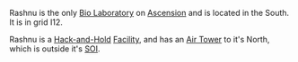 Rashnu is the only [Bio Laboratory](../locations/Bio_Laboratory.md) on
[Ascension](../locations/Oshur.md#Ascension) and is located in the South. It is
in grid I12.

Rashnu is a [Hack-and-Hold](../terminology/Hack-and-Hold.md)
[Facility](../locations/Facilities.md), and has an
[Air Tower](../locations/Air_tower.md) to it's North, which is outside it's
[SOI](../locations/Sphere_of_Influence.md).

<!--[Category:Facilities](Category:Facilities.md)-->
